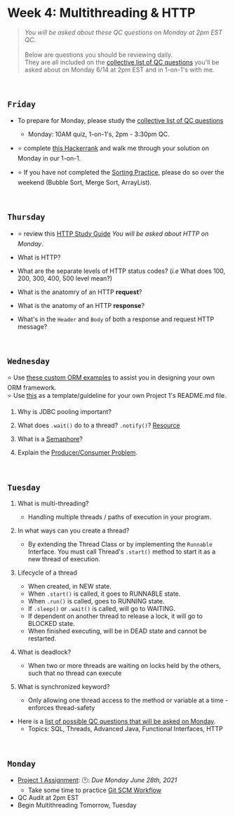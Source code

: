 # Week 4: Multithreading & HTTP
> *You will be asked about these QC questions on Monday at 2pm EST QC*. <br>
> <br>
> Below are questions you should be reviewing daily.  <br> 
> They are all included on the [collective list of QC questions](https://github.com/210517-Enterprise/demos/blob/main/week4/qc-questions.md) you'll be asked about on Monday 6/14 at 2pm EST and in 1-on-1's with me.

<br>

## `Friday`
- To prepare for Monday, please study the [collective list of QC questions](https://github.com/210517-Enterprise/demos/blob/main/week4/qc-questions.md)
    - Monday: 10AM quiz, 1-on-1's, 2pm - 3:30pm QC.

- :star: complete [this Hackerrank](www.hackerrank.com/210517-enterprise-hr3) and walk me through your solution on Monday in our 1-on-1.
- :star: If you have not completed the [Sorting Practice](https://classroom.github.com/a/6-0WFWWc), please do so over the weekend (Bubble Sort, Merge Sort, ArrayList).

<br>

## `Thursday`
- :star: review this [HTTP Study Guide](https://github.com/210517-Enterprise/demos/blob/main/week4/notes/http-notes.md) *You will be asked about HTTP on Monday*.

- What is HTTP?

- What are the separate levels of HTTP status codes? (*i.e* What does 100, 200, 300, 400, 500 level mean?)

- What is the anatomry of an HTTP **request**?

- What is the anatomy of an HTTP **response**?

- What's in the `Header` and `Body` of both a response and request HTTP message?

<br>

## `Wednesday`
:star: Use [these custom ORM examples](https://github.com/210517-Enterprise/demos/tree/main/week4/custom-orm-examples) to assist you in designing your own ORM framework.<br>
:star: Use [this](https://github.com/210517-Enterprise/demos/blob/main/week4/p1-sample-readme.md) as a template/guideline for your own Project 1's README.md file.

1. Why is JDBC pooling important?

2. What does `.wait()` do to a thread? `.notify()`? [Resource](https://www.baeldung.com/java-wait-notify)

3. What is a [Semaphore](https://www.geeksforgeeks.org/semaphore-in-java/)?

4. Explain the [Producer/Consumer Problem](https://www.geeksforgeeks.org/producer-consumer-solution-using-threads-java/).

<br>

## `Tuesday`
1. What is multi-threading?
    + Handling multiple threads / paths of execution in your program.

2. In what ways can you create a thread?
   + By extending the Thread Class or by implementing the `Runnable` Interface. You must call Thread's `.start()` method to start it as a new thread of execution.

3. Lifecycle of a thread
    + When created, in NEW state.
    + When `.start()` is called, it goes to RUNNABLE state.
    + When `.run()` is called, goes to RUNNING state.
    + If `.sleep()` or `.wait()` is called, will go to WAITING.
    + If dependent on another thread to release a lock, it will go to BLOCKED state.
    + When finished executing, will be in DEAD state and cannot be restarted.

4. What is deadlock?
    + When two or more threads are waiting on locks held by the others, such that no thread can execute

5. What is synchronized keyword?
    + Only allowing one thread access to the method or variable at a time - enforces thread-safety

- Here is a [list of possible QC questions that will be asked on Monday](https://github.com/210517-Enterprise/demos/blob/main/week4/qc-questions.md).
    + Topics: SQL, Threads, Advanced Java, Functional Interfaces, HTTP
  
<br>

## `Monday`
- [Project 1 Assignment](https://github.com/210517-Enterprise/demos/blob/main/week4/project-1.md): 🕑: *Due Monday June 28th, 2021*
  - Take some time to practice [Git SCM Workflow](https://github.com/210517-Enterprise/demos/tree/main/week4/git-workshop)  
- QC Audit at 2pm EST
- Begin Multithreading Tomorrow, Tuesday

